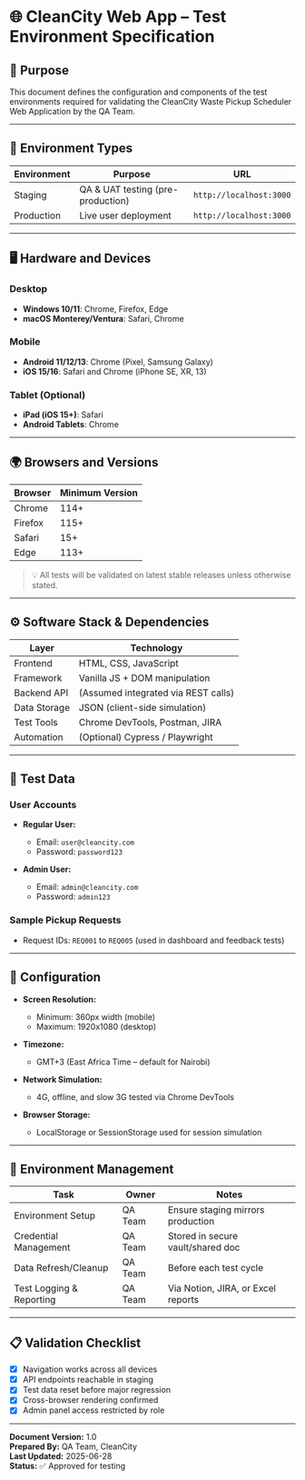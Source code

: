 # 🌐 CleanCity Web App – Test Environment Specification

## 📌 Purpose
This document defines the configuration and components of the test environments required for validating the CleanCity Waste Pickup Scheduler Web Application by the QA Team.

---

## 🧪 Environment Types

| Environment | Purpose                          | URL                             |
|-------------|----------------------------------|----------------------------------|
| Staging     | QA & UAT testing (pre-production)| `http://localhost:3000`  |
| Production  | Live user deployment             | `http://localhost:3000`  |

---

## 🖥️ Hardware and Devices

### Desktop
- **Windows 10/11**: Chrome, Firefox, Edge
- **macOS Monterey/Ventura**: Safari, Chrome

### Mobile
- **Android 11/12/13**: Chrome (Pixel, Samsung Galaxy)
- **iOS 15/16**: Safari and Chrome (iPhone SE, XR, 13)

### Tablet (Optional)
- **iPad (iOS 15+)**: Safari
- **Android Tablets**: Chrome

---

## 🌍 Browsers and Versions

| Browser  | Minimum Version |
|----------|------------------|
| Chrome   | 114+             |
| Firefox  | 115+             |
| Safari   | 15+              |
| Edge     | 113+             |

> 💡 All tests will be validated on latest stable releases unless otherwise stated.

---

## ⚙️ Software Stack & Dependencies

| Layer        | Technology                         |
|--------------|-------------------------------------|
| Frontend     | HTML, CSS, JavaScript               |
| Framework    | Vanilla JS + DOM manipulation       |
| Backend API  | (Assumed integrated via REST calls) |
| Data Storage | JSON (client-side simulation)       |
| Test Tools   | Chrome DevTools, Postman, JIRA      |
| Automation   | (Optional) Cypress / Playwright     |

---

## 🔐 Test Data

### User Accounts
- **Regular User:**  
  - Email: `user@cleancity.com`  
  - Password: `password123`

- **Admin User:**  
  - Email: `admin@cleancity.com`  
  - Password: `admin123`

### Sample Pickup Requests
- Request IDs: `REQ001` to `REQ005` (used in dashboard and feedback tests)

---

## 🔧 Configuration

- **Screen Resolution:**  
  - Minimum: 360px width (mobile)  
  - Maximum: 1920x1080 (desktop)

- **Timezone:**  
  - GMT+3 (East Africa Time – default for Nairobi)

- **Network Simulation:**  
  - 4G, offline, and slow 3G tested via Chrome DevTools

- **Browser Storage:**  
  - LocalStorage or SessionStorage used for session simulation

---

## 🧹 Environment Management

| Task                      | Owner            | Notes                                 |
|---------------------------|------------------|----------------------------------------|
| Environment Setup         | QA Team          | Ensure staging mirrors production      |
| Credential Management     | QA Team         | Stored in secure vault/shared doc      |
| Data Refresh/Cleanup      | QA Team      | Before each test cycle                 |
| Test Logging & Reporting  | QA Team       | Via Notion, JIRA, or Excel reports     |

---

## 📋 Validation Checklist

- [x] Navigation works across all devices
- [x] API endpoints reachable in staging
- [x] Test data reset before major regression
- [x] Cross-browser rendering confirmed
- [x] Admin panel access restricted by role

---

**Document Version:** 1.0  
**Prepared By:** QA Team, CleanCity  
**Last Updated:** 2025-06-28  
**Status:** ✅ Approved for testing
